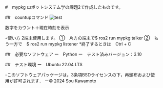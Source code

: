 #　mypkg
ロボットシステム学の課題2で作成したものです。

##　countupコマンド
![test](https://github.com/kawamoto21/mypkg/actions/workflows/test.yml/badge.svg)

数字をカウント＋現在時刻を表示

◦使い方
2端末使用します。
①　片方の端末で$ ros2 run mypkg talker
②　もう一方で　$ ros2 run mypkg listener
*終了するときは　Ctrl + C


##　必要なソフトウェア
ー　Python
   ー　テスト済みバージョン：3.10

##　テスト環境
ー　Ubuntu 22.04 LTS





-このソフトウェアパッケージは，3条項BSDライセンスの下，再頒布および使用が許可されます．
ー© 2024  Sou Kawamoto
